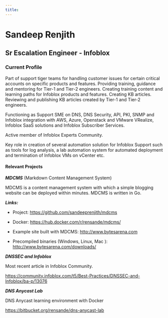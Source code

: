```yaml
---
title: 
---
```

# Sandeep Renjith
## Sr Escalation Engineer - Infoblox

### Current Profile

Part of support tiger teams for handling customer issues for certain critical accounts on specific products and features. Providing training, guidance and mentoring for Tier-1 and Tier-2 engineers. Creating training content and learning paths for Infoblox products and features. Creating KB articles. Reviewing and publishing KB articles created by Tier-1 and Tier-2 engineers.


Functioning as Support SME on DNS, DNS Security, API, PKI,  SNMP and Infoblox integration with AWS, Azure, Openstack and VMware VRealize, Infoblox SaaS solutions and Infoblox Subscriber Services.


Active member of Infoblox Experts Community.


Key role in creation of several automation solution for Infoblox Support such as tools for log analysis, a lab automation system for automated deployment and termination of Infoblox VMs on vCenter etc.

 
#### Relevant Projects

***MDCMS*** (Markdown Content Management System)

MDCMS is a content management system with which a simple blogging website can be deployed within minutes.
MDCMS is written in Go.

***Links:***

* Project:  https://github.com/sandeeprenjith/mdcms

* Docker: https://hub.docker.com/r/rensande/mdcms/

* Example site built with MDCMS: http://www.bytesarena.com

* Precompiled binaries (Windows, Linux, Mac ): http://www.bytesarena.com/downloads/


***DNSSEC and Infoblox***

Most recent article in Infoblox Community.

https://community.infoblox.com/t5/Best-Practices/DNSSEC-and-Infoblox/ba-p/13076


***DNS Anycast Lab***

DNS Anycast learning environment with Docker

https://bitbucket.org/rensande/dns-anycast-lab


